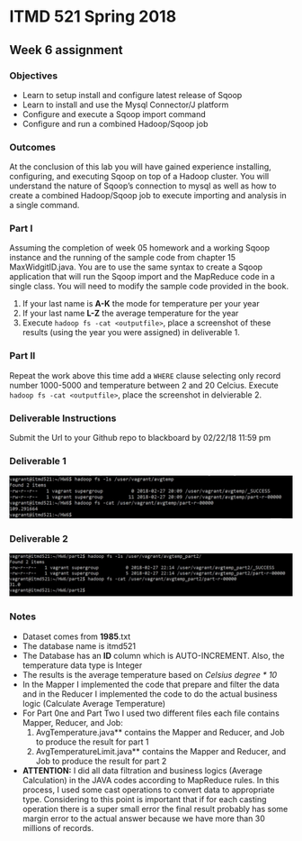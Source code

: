 # ITMD 521 Spring 2018

## Week 6 assignment

### Objectives 

* Learn to setup install and configure latest release of Sqoop 
* Learn to install and use the Mysql Connector/J platform 
* Configure and execute a Sqoop import command 
* Configure and run a combined Hadoop/Sqoop job  

### Outcomes 

At the conclusion of this lab you will have gained experience installing, configuring, and executing Sqoop on top of a Hadoop cluster.   You will understand the nature of Sqoop’s connection to mysql as well as how to create a combined Hadoop/Sqoop job to execute importing and analysis in a single command. 

### Part I

Assuming the completion of week 05 homework and a working Sqoop instance and the running of the sample code from chapter 15 MaxWidgitID.java.  You are to use the same syntax to create a Sqoop application that will run the Sqoop import and the MapReduce code in a single class.  You will need to modify the sample code provided in the book.

1) If your last name is **A-K** the mode for temperature per your year 
1) If your last name **L-Z** the average temperature for the year 
1) Execute ```hadoop fs -cat <outputfile>```, place a screenshot of these results (using the year you were assigned) in deliverable 1.

### Part II 

Repeat the work above this time add a ```WHERE``` clause selecting only record number 1000-5000 and temperature between 2 and 20 Celcius. Execute ```hadoop fs -cat <outputfile>```, place the screenshot in delvierable 2. 

### Deliverable Instructions

 Submit the Url to your Github repo to blackboard by 02/22/18 11:59 pm

### Deliverable 1
![Part 1](images/part1.jpg "Part 1 - Average Temperature for 1985")


### Deliverable 2
![Part 2](images/part2.jpg "Part 2 - Average Temperature for 1985 with where conditions")

### Notes
* Dataset comes from **1985**.txt
* The database name is itmd521
* The Database has an **ID** column which is AUTO-INCREMENT. Also, the temperature data type is Integer
* The results is the average temperature based on *Celsius degree * 10*
* In the Mapper I implemented the code that prepare and filter the data and in the Reducer I implemented the code to do the actual business logic (Calculate Average Temperature)
* For Part 0ne and Part Two I used two different files each file contains Mapper, Reducer, and Job: 
	1. AvgTemperature.java** contains the Mapper and Reducer, and Job to produce the result for part 1
    2. AvgTemperatureLimit.java** contains the Mapper and Reducer, and Job to produce the result for part 2
* **ATTENTION:** I did all data filtration and business logics (Average Calculation) in the JAVA codes according to MapReduce rules. In this process, I used some cast operations to convert data to appropriate type. Considering to this point is important that if for each casting operation there is a super small error the final result probably has some margin error to the actual answer because we have more than 30 millions of records.

